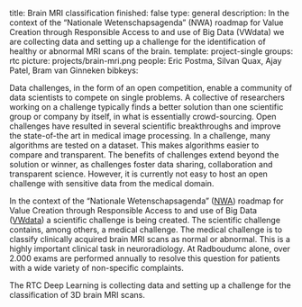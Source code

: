 title: Brain MRI classification
finished: false
type: general
description: In the context of the “Nationale Wetenschapsagenda” (NWA) roadmap for Value Creation through Responsible Access to and use of Big Data (VWdata) we are collecting data and setting up a challenge for the identification of healthy or abnormal MRI scans of the brain.
template: project-single
groups: rtc
picture: projects/brain-mri.png
people: Eric Postma, Silvan Quax, Ajay Patel, Bram van Ginneken
bibkeys: 

Data challenges, in the form of an open competition, enable a community of data scientists to compete on single problems. A collective of researchers working on a challenge typically finds a better solution than one scientific group or company by itself, in what is essentially crowd-sourcing. Open challenges have resulted in several scientific breakthroughs and improve the state-of-the art in medical image processing. In a challenge, many algorithms are tested on a dataset. This makes algorithms easier to compare and transparent. The benefits of challenges extend beyond the solution or winner, as challenges foster data sharing, collaboration and transparent science. However, it is currently not easy to host an open challenge with sensitive data from the medical domain.
<br>

In the context of the “Nationale Wetenschapsagenda” ([NWA]( https://wetenschapsagenda.nl/)) roadmap for Value Creation through Responsible Access to and use of Big Data ([VWdata]( https://commit2data.nl/vwdata)) a scientific challenge is being created. The scientific challenge contains, among others, a medical challenge. The medical challenge is to classify clinically acquired brain MRI scans as normal or abnormal. This is a highly important clinical task in neuroradiology. At Radboudumc alone, over 2.000 exams are performed annually to resolve this question for patients with a wide variety of non-specific complaints. 
<br>

The RTC Deep Learning is collecting data and setting up a challenge for the classification of 3D brain MRI scans.
